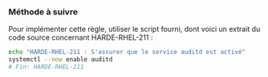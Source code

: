
### Méthode à suivre

Pour implémenter cette règle, utiliser le script fourni, dont voici un extrait du code source concernant HARDE-RHEL-211 :

``` {.bash .numberLines}
echo "HARDE-RHEL-211 : S'assurer que le service auditd est activé"
systemctl --now enable auditd
# Fin: HARDE-RHEL-211
```

